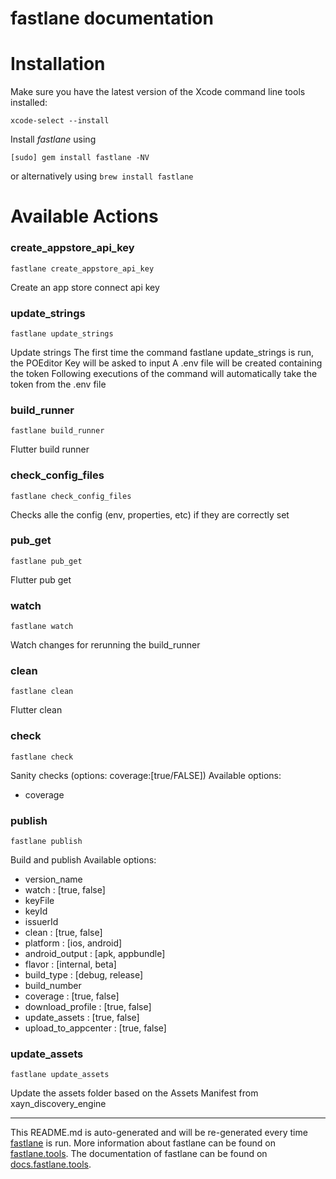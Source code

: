 fastlane documentation
================
# Installation

Make sure you have the latest version of the Xcode command line tools installed:

```
xcode-select --install
```

Install _fastlane_ using
```
[sudo] gem install fastlane -NV
```
or alternatively using `brew install fastlane`

# Available Actions
### create_appstore_api_key
```
fastlane create_appstore_api_key
```
Create an app store connect api key 
### update_strings
```
fastlane update_strings
```
Update strings
The first time the command fastlane update_strings is run, the POEditor Key will be asked to input
A .env file will be created containing the token
Following executions of the command will automatically take the token from the .env file
### build_runner
```
fastlane build_runner
```
Flutter build runner
### check_config_files
```
fastlane check_config_files
```
Checks alle the config (env, properties, etc) if they are correctly set
### pub_get
```
fastlane pub_get
```
Flutter pub get
### watch
```
fastlane watch
```
Watch changes for rerunning the build_runner
### clean
```
fastlane clean
```
Flutter clean
### check
```
fastlane check
```
Sanity checks (options: coverage:[true/FALSE])
Available options:
   - coverage
### publish
```
fastlane publish
```
Build and publish 
Available options:
 - version_name 
 - watch : [true, false]
 - keyFile 
 - keyId 
 - issuerId 
 - clean : [true, false]
 - platform : [ios, android]
 - android_output : [apk, appbundle]
 - flavor : [internal, beta]
 - build_type : [debug, release]
 - build_number 
 - coverage : [true, false]
 - download_profile : [true, false]
 - update_assets : [true, false]
 - upload_to_appcenter : [true, false]

### update_assets
```
fastlane update_assets
```
Update the assets folder based on the Assets Manifest from xayn_discovery_engine

----

This README.md is auto-generated and will be re-generated every time [fastlane](https://fastlane.tools) is run.
More information about fastlane can be found on [fastlane.tools](https://fastlane.tools).
The documentation of fastlane can be found on [docs.fastlane.tools](https://docs.fastlane.tools).
